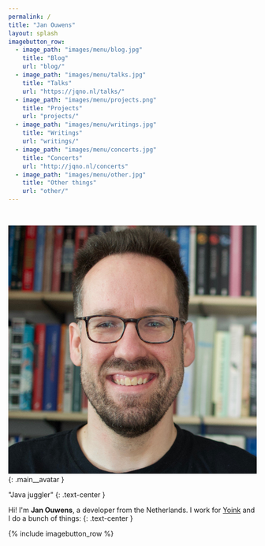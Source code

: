 ```yaml
---
permalink: /
title: "Jan Ouwens"
layout: splash
imagebutton_row:
  - image_path: "images/menu/blog.jpg"
    title: "Blog"
    url: "blog/"
  - image_path: "images/menu/talks.jpg"
    title: "Talks"
    url: "https://jqno.nl/talks/"
  - image_path: "images/menu/projects.png"
    title: "Projects"
    url: "projects/"
  - image_path: "images/menu/writings.jpg"
    title: "Writings"
    url: "writings/"
  - image_path: "images/menu/concerts.jpg"
    title: "Concerts"
    url: "http://jqno.nl/concerts"
  - image_path: "images/menu/other.jpg"
    title: "Other things"
    url: "other/"
---
```

&nbsp;

![Jan Ouwens](/images/meta/avatar.jpg){: .main__avatar }

"Java juggler"
{: .text-center }

Hi! I'm **Jan Ouwens**, a developer from the Netherlands. I work for [Yoink](https://yoink.nl) and I do a bunch of things:
{: .text-center }

{% include imagebutton_row %}

<a hidden rel="me" href="https://mastodon.online/@jqno">Mastodon verification link</a>
